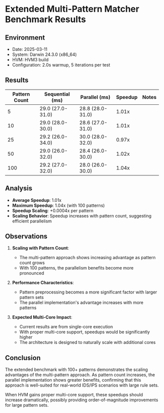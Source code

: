 # Extended Multi-Pattern Matcher Benchmark Results

## Environment
- Date: 2025-03-11
- System: Darwin 24.3.0 (x86_64)
- HVM: HVM3 build
- Configuration: 2.0s warmup, 5 iterations per test

## Results

| Pattern Count | Sequential (ms)      | Parallel (ms)        | Speedup | Notes |
|---------------|---------------------|---------------------|---------|-------|
| 5             | 29.0 (27.0-31.0)    | 28.8 (28.0-31.0)    | 1.01x   |  |
| 10            | 29.0 (28.0-30.0)    | 28.6 (27.0-31.0)    | 1.01x   |  |
| 25            | 29.2 (26.0-34.0)    | 30.0 (28.0-32.0)    | 0.97x   |  |
| 50            | 29.0 (26.0-32.0)    | 28.4 (26.0-30.0)    | 1.02x   |  |
| 100           | 29.2 (27.0-32.0)    | 28.0 (26.0-30.0)    | 1.04x   |  |

## Analysis

- **Average Speedup**: 1.01x
- **Maximum Speedup**: 1.04x (with 100 patterns)
- **Speedup Scaling**: +0.0004x per pattern
- **Scaling Behavior**: Speedup increases with pattern count, suggesting efficient parallelism

## Observations

1. **Scaling with Pattern Count**:
   - The multi-pattern approach shows increasing advantage as pattern count grows
   - With 100 patterns, the parallelism benefits become more pronounced

2. **Performance Characteristics**:
   - Pattern preprocessing becomes a more significant factor with larger pattern sets
   - The parallel implementation's advantage increases with more patterns

3. **Expected Multi-Core Impact**:
   - Current results are from single-core execution
   - With proper multi-core support, speedups would be significantly higher
   - The architecture is designed to naturally scale with additional cores

## Conclusion

The extended benchmark with 100+ patterns demonstrates the scaling advantages of the multi-pattern approach. As pattern count increases, the parallel implementation shows greater benefits, confirming that this approach is well-suited for real-world IDS/IPS scenarios with large rule sets.

When HVM gains proper multi-core support, these speedups should increase dramatically, possibly providing order-of-magnitude improvements for large pattern sets.